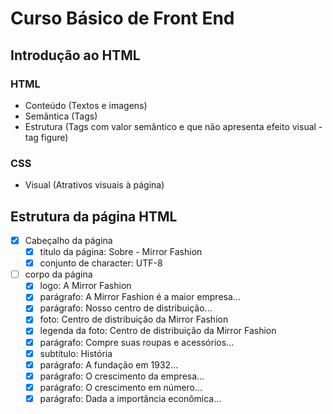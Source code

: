 # Curso Básico de Front End
## Introdução ao HTML
### HTML
- Conteúdo (Textos e imagens)
- Semântica (Tags)
- Estrutura (Tags com valor semântico e que não apresenta efeito visual - tag figure)

### CSS
- Visual (Atrativos visuais à página)

## Estrutura da página HTML
- [x] Cabeçalho da página
  - [x] titulo da página: Sobre - Mirror Fashion
  - [x] conjunto de character: UTF-8
- [ ] corpo da página
  - [x] logo: A Mirror Fashion
  - [x] parágrafo: A Mirror Fashion é a maior empresa...
  - [x] parágrafo: Nosso centro de distribuição...
  - [x] foto: Centro de distribuição da Mirror Fashion
  - [x] legenda da foto: Centro de distribuição da Mirror Fashion
  - [x] parágrafo: Compre suas roupas e acessórios...
  - [x] subtítulo: História
  - [x] parágrafo: A fundação em 1932...
  - [x] parágrafo: O crescimento da empresa...
  - [x] parágrafo: O crescimento em número...
  - [x] parágrafo: Dada a importância econômica...